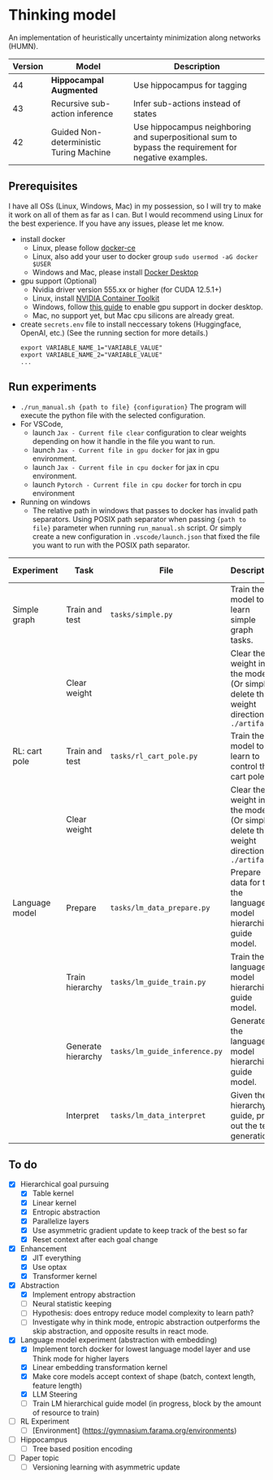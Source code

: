# Thinking model

An implementation of heuristically uncertainty minimization along networks (HUMN).

| Version | Model                                   | Description                                                                                          |
| ------- | --------------------------------------- | ---------------------------------------------------------------------------------------------------- |
| 44      | **Hippocampal Augmented**               | Use hippocampus for tagging                                                                          |
| 43      | Recursive sub-action inference          | Infer sub-actions instead of states                                                                  |
| 42      | Guided Non-deterministic Turing Machine | Use hippocampus neighboring and superpositional sum to bypass the requirement for negative examples. |

## Prerequisites

I have all OSs (Linux, Windows, Mac) in my possession, so I will try to make it work on all of them as far as I can.
But I would recommend using Linux for the best experience.
If you have any issues, please let me know.

-   install docker
    -   Linux, please follow [docker-ce](https://www.linode.com/docs/guides/installing-and-using-docker-on-ubuntu-and-debian/)
    -   Linux, also add your user to docker group `sudo usermod -aG docker $USER`
    -   Windows and Mac, please install [Docker Desktop](https://www.docker.com/products/docker-desktop)
-   gpu support (Optional)
    -   Nvidia driver version 555.xx or higher (for CUDA 12.5.1+)
    -   Linux, install [NVIDIA Container Toolkit](https://docs.nvidia.com/datacenter/cloud-native/container-toolkit/latest/install-guide.html)
    -   Windows, follow [this guide](https://docs.docker.com/desktop/gpu/) to enable gpu support in docker desktop.
    -   Mac, no support yet, but Mac cpu silicons are already great.
-   create `secrets.env` file to install neccessary tokens (Huggingface, OpenAI, etc.) (See the running section for more details.)
    ```
    export VARIABLE_NAME_1="VARIABLE_VALUE"
    export VARIABLE_NAME_2="VARIABLE_VALUE"
    ...
    ```

## Run experiments

-   `./run_manual.sh {path to file} {configuration}` The program will execute the python file with the selected configuration.
-   For VSCode,
    -   launch `Jax - Current file clear` configuration to clear weights depending on how it handle in the file you want to run.
    -   launch `Jax - Current file in gpu docker` for jax in gpu environment.
    -   launch `Jax - Current file in cpu docker` for jax in cpu environment.
    -   launch `Pytorch - Current file in cpu docker` for torch in cpu environment
-   Running on windows
    -   The relative path in windows that passes to docker has invalid path separators. Using POSIX path separator when passing `{path to file}` parameter when running `run_manual.sh` script. Or simply create a new configuration in `.vscode/launch.json` that fixed the file you want to run with the POSIX path separator.

| Experiment     | Task               | File                          | Description                                                                            | Valid configs    | Required env vars        |
| -------------- | ------------------ | ----------------------------- | -------------------------------------------------------------------------------------- | ---------------- | ------------------------ |
| Simple graph   | Train and test     | `tasks/simple.py`             | Train the model to learn simple graph tasks.                                           | jax-gpu, jax-cpu | -                        |
|                | Clear weight       |                               | Clear the weight in the model. (Or simply delete the weight direction in `./artifacts` | jax-gpu, jax-cpu | -                        |
| RL: cart pole  | Train and test     | `tasks/rl_cart_pole.py`       | Train the model to learn to control the cart pole.                                     | jax-gpu, jax-cpu | -                        |
|                | Clear weight       |                               | Clear the weight in the model. (Or simply delete the weight direction in `./artifacts` | jax-gpu, jax-cpu | -                        |
| Language model | Prepare            | `tasks/lm_data_prepare.py`    | Prepare data for the the language model hierarchical guide model.                      | torch-cpu        | HF_TOKEN, OPENAI_API_KEY |
|                | Train hierarchy    | `tasks/lm_guide_train.py`     | Train the language model hierarchical guide model.                                     | jax-gpu, jax-cpu | -                        |
|                | Generate hierarchy | `tasks/lm_guide_inference.py` | Generate the language model hierarchical guide model.                                  | jax-gpu, jax-cpu | -                        |
|                | Interpret          | `tasks/lm_data_interpret`     | Given the hierarchy guide, print out the text generation.                              | torch-cpu        | HF_TOKEN                 |

## To do

-   [x] Hierarchical goal pursuing
    -   [x] Table kernel
    -   [x] Linear kernel
    -   [x] Entropic abstraction
    -   [x] Parallelize layers
    -   [x] Use asymmetric gradient update to keep track of the best so far
    -   [x] Reset context after each goal change
-   [x] Enhancement
    -   [x] JIT everything
    -   [x] Use optax
    -   [x] Transformer kernel
-   [x] Abstraction
    -   [x] Implement entropy abstraction
    -   [ ] Neural statistic keeping
    -   [ ] Hypothesis: does entropy reduce model complexity to learn path?
    -   [ ] Investigate why in think mode, entropic abstraction outperforms the skip abstraction, and opposite results in react mode.
-   [x] Language model experiment (abstraction with embedding)
    -   [x] Implement torch docker for lowest language model layer and use Think mode for higher layers
    -   [x] Linear embedding transformation kernel
    -   [x] Make core models accept context of shape (batch, context length, feature length)
    -   [x] LLM Steering
    -   [ ] Train LM hierarchical guide model (in progress, block by the amount of resource to train)
-   [ ] RL Experiment
    -   [ ] [Environment] (https://gymnasium.farama.org/environments)
-   [ ] Hippocampus
    -   [ ] Tree based position encoding
-   [ ] Paper topic
    -   [ ] Versioning learning with asymmetric update

